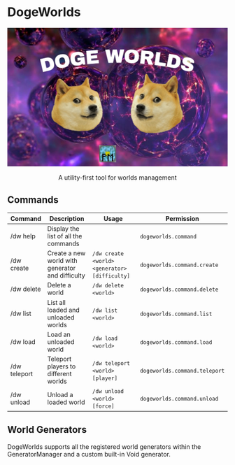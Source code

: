# DogeWorlds

![DogeWorlds](assets/dogeworlds.jpg)
<p align="center">A utility-first tool for worlds management</p>

## Commands

| Command | Description | Usage | Permission |
| ------- | ----------- | ----- | ---------- |
| /dw help | Display the list of all the commands | | `dogeworlds.command`
| /dw create | Create a new world with generator and difficulty | `/dw create <world> <generator> [difficulty]` | `dogeworlds.command.create` |
| /dw delete | Delete a world | `/dw delete <world>`  | `dogeworlds.command.delete` |
| /dw list | List all loaded and unloaded worlds | `/dw list <world>`  | `dogeworlds.command.list` |
| /dw load | Load an unloaded world | `/dw load <world>`  | `dogeworlds.command.load` |
| /dw teleport | Teleport players to different worlds | `/dw teleport <world> [player]`  | `dogeworlds.command.teleport` |
| /dw unload | Unload a loaded world | `/dw unload <world> [force]`  | `dogeworlds.command.unload` |

## World Generators

DogeWorlds supports all the registered world generators within the GeneratorManager and a custom built-in Void
generator.
